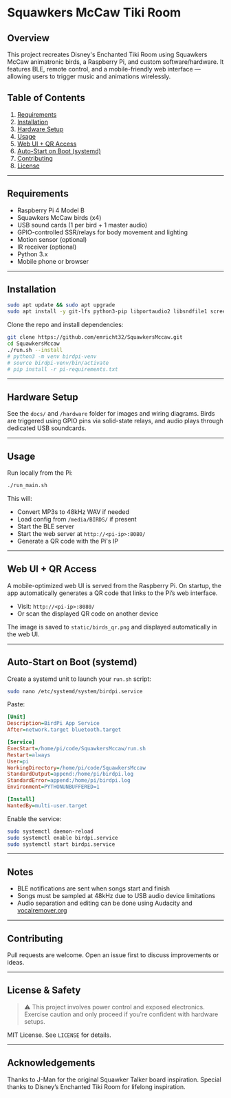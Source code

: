 # Squawkers McCaw Tiki Room

## Overview

This project recreates Disney's Enchanted Tiki Room using Squawkers McCaw animatronic birds, a Raspberry Pi, and custom software/hardware. It features BLE, remote control, and a mobile-friendly web interface — allowing users to trigger music and animations wirelessly.

## Table of Contents

1. [Requirements](#requirements)
2. [Installation](#installation)
3. [Hardware Setup](#hardware-setup)
4. [Usage](#usage)
5. [Web UI + QR Access](#web-ui--qr-access)
6. [Auto-Start on Boot (systemd)](#auto-start-on-boot-systemd)
7. [Contributing](#contributing)
8. [License](#license)

---

## Requirements

- Raspberry Pi 4 Model B
- Squawkers McCaw birds (x4)
- USB sound cards (1 per bird + 1 master audio)
- GPIO-controlled SSR/relays for body movement and lighting
- Motion sensor (optional)
- IR receiver (optional)
- Python 3.x
- Mobile phone or browser

---

## Installation

```bash
sudo apt update && sudo apt upgrade
sudo apt install -y git-lfs python3-pip libportaudio2 libsndfile1 screen git ffmpeg libcairo2-dev pkg-config python3-dev libgirepository1.0-dev gir1.2-glib-2.0
```

Clone the repo and install dependencies:

```bash
git clone https://github.com/emricht32/SquawkersMccaw.git
cd SquawkersMccaw
./run.sh --install
# python3 -m venv birdpi-venv
# source birdpi-venv/bin/activate
# pip install -r pi-requirements.txt
```

---

## Hardware Setup

See the `docs/` and `/hardware` folder for images and wiring diagrams. Birds are triggered using GPIO pins via solid-state relays, and audio plays through dedicated USB soundcards.

---

## Usage

Run locally from the Pi:

```bash
./run_main.sh
```

This will:
- Convert MP3s to 48kHz WAV if needed
- Load config from `/media/BIRDS/` if present
- Start the BLE server
- Start the web server at `http://<pi-ip>:8080/`
- Generate a QR code with the Pi's IP

---

## Web UI + QR Access

A mobile-optimized web UI is served from the Raspberry Pi. On startup, the app automatically generates a QR code that links to the Pi’s web interface.

- Visit: `http://<pi-ip>:8080/`
- Or scan the displayed QR code on another device

The image is saved to `static/birds_qr.png` and displayed automatically in the web UI.

---

## Auto-Start on Boot (systemd)

Create a systemd unit to launch your `run.sh` script:

```bash
sudo nano /etc/systemd/system/birdpi.service
```

Paste:

```ini
[Unit]
Description=BirdPi App Service
After=network.target bluetooth.target

[Service]
ExecStart=/home/pi/code/SquawkersMccaw/run.sh
Restart=always
User=pi
WorkingDirectory=/home/pi/code/SquawkersMccaw
StandardOutput=append:/home/pi/birdpi.log
StandardError=append:/home/pi/birdpi.log
Environment=PYTHONUNBUFFERED=1

[Install]
WantedBy=multi-user.target
```

Enable the service:

```bash
sudo systemctl daemon-reload
sudo systemctl enable birdpi.service
sudo systemctl start birdpi.service
```

---

## Notes

- BLE notifications are sent when songs start and finish
- Songs must be sampled at 48kHz due to USB audio device limitations
- Audio separation and editing can be done using Audacity and [vocalremover.org](https://vocalremover.org)

---

## Contributing

Pull requests are welcome. Open an issue first to discuss improvements or ideas.

---

## License & Safety

> ⚠️ This project involves power control and exposed electronics. Exercise caution and only proceed if you're confident with hardware setups.

MIT License. See `LICENSE` for details.

---

## Acknowledgements

Thanks to J-Man for the original Squawker Talker board inspiration. Special thanks to Disney’s Enchanted Tiki Room for lifelong inspiration.